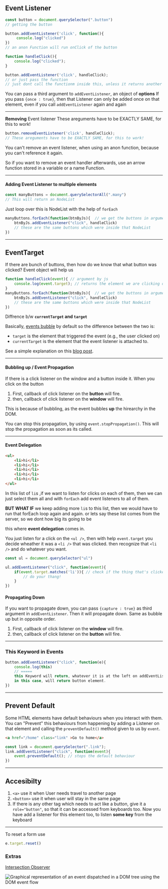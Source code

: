 ## Event Listener
```js
const button = document.querySelector(".button")
// getting the button

button.addEventListener('click', function(){
	 console.log("clicked")
})
// an anon Function will run onClick of the button

function handleClick(){
	console.log("clicked");
}

button.addEventListener('click', handleClick);
// or just pass the function
// just dont call the functionm inside this, unless it returns another function.
```
You can pass a third argument to `addEventListener`, an object of **options**
If you pass `{once : true}`, then that Listener can only be added once on that element, even if you call `addEventListener` again and again

---
**Removing** Event listener
These areguments have to be EXACTLY SAME, for this to work!
```js
button.removeEventListener('click', handleClick);
// These areguments have to be EXACTLY SAME, for this to work!
```

You can't remove an event listener, when using an anon function, because you can't reference it again. 

So if you want to remove an event handler afterwards, use an arrow function stored in a variable or a name Function.

---
#### Adding Event Listener to multiple elements

```js
const manyButtons = document.querySelectorAll(".many")
// This will return an NodeList
```
Just loop over this is NodeList with the help of `forEach`
```js
manyButtons.forEach(function(btnByJs){  // we get the buttons in argument by js
	btnByJs.addEventListener("click", handleClick) 
	// these are the same buttons which were inside that NodeList
})
```
---
## EventTarget
If there are bunch of buttons, then how do we know that what button was clicked?
Event object will help us
```js
function handleClick(event){ // argument by js
	console.log(event.target); // returns the element we are clicking on
}
manyButtons.forEach(function(btnByJs){  // we get the buttons in argument by js
	btnByJs.addEventListener("click", handleClick) 
	// these are the same buttons which were inside that NodeList
})
```

Diffrence b/w **`currentTarget` and `target`**

Basically, [events bubble](http://www.javascripter.net/faq/eventbubbling.htm) by default so the difference between the two is:

-   `target` is the element that triggered the event (e.g., the user clicked on)
-   `currentTarget` is the element that the event listener is attached to.

See a simple explanation on this [blog post](http://www.qc4blog.com/?p=650).

---
#### Bubbling up / Event Propagation
If there is a click listener on the window and a button inside it. When you click on the button

1. First, callback of click listener on the **button** will fire.
2. then, callback of click listener on the **window** will fire.

This is because of bubbling, as the event bubbles **up** the hirearchy in the DOM.

You can stop this propagation, by using `event.stopPropagation()`. This will stop the propagation as soon as its called.

---
#### Event Delegation
```html
<ul>
	<li>hi</li>
	<li>hi</li>
	<li>hi</li>
	<li>hi</li>
	<li>hi</li>
</ul>
```
In this list of `li`s  ,if we want to listen for clicks on each of them, then we can just select them all and with `forEach` add event listeners to all of them.

**BUT WHAT IF** we keep adding more `li`s to this list, then we would have to run that forEach loop again and again. or lets say these list comes from the server, so we dont how big its going to be

this where **event delegation** comes in.

You just listen for a click on the `<ul />`, then with help `event.target` you decide wheather it was a `<li />` that was clicked. then recognize that `<li />` and do whatever you want.

```js
const ul = document.querySelector("ul")

ul.addEventListener("click", function(event){
	if(event.target.matches('li')){ // check if the thing that's clicked is an li
		// do your thang!
	}
})
```


#### Propagating Down
 
 If you want to propagate down, you can pass `{capture : true}` as third argument in `addEventListener`.  Then it will propagate down. Same as bubble up but in opposite order.
 
 1. First, callback of click listener on the **window** will fire.
2. then, callback of click listener on the **button** will fire.
 
---
### This Keyword in Events

```js
button.addEventListener("click", function(e){
	console.log(this) 
	// =====
	this Keyword will return, whatever it is at the left on addEventListener, 
	in this case, will return button element. 
})
```

---
## Prevent Default
Some HTML elements have default behaviours when you interact with them. You can "Prevent" this behaviours from happening by adding a Listener on that element and calling the `preventDefault()` method given to us by `event`.
```html
<a href="/home" class="link" >Go to home</a>
```

```js
const link = document.querySelector(".link");
link.addEventListener("click", function(event){
	event.preventDefault(); // stops the default behaviour
})
```
----
## Accesibilty
1. `<a>` use it when User needs travel to another page
2. `<button>` use it when user will stay in the same page
3. If there is any other tag which needs to act like a button, give it a `role="button"`, so that it can be accessed from keyboards too. Now you have add a listener for this element too, to listen **some key** from the keyboard 

---

To reset a form use
```js
e.target.reset()
```

### Extras
[Intersection Observer](https://developer.mozilla.org/en-US/docs/Web/API/Intersection_Observer_API)


![Graphical representation of an event dispatched in a DOM tree using the DOM event flow](https://www.w3.org/TR/uievents/images/eventflow.svg)


